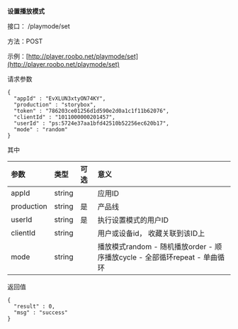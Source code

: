 **设置播放模式**

接口： /playmode/set

方法：POST

示例：[http://player.roobo.net/playmode/set](http://player.roobo.net/playmode/set)

请求参数

```
{
  "appId" : "EvXLUN3xtyON74KY",
  "production" : "storybox",
  "token" : "786203ce01256d1d590e2d0a1c1f11b62076",
  "clientId" : "1011000000201457",
  "userId" : "ps:5724e37aa1bfd42510b52256ec620b17",
  "mode" : "random"
}
```

其中

| 参数 | 类型 | 可选 | 意义 |
| :--- | :--- | :--- | :--- |
| appId | string |  | 应用ID |
| production | string | 是 | 产品线 |
| userId | string | 是 | 执行设置模式的用户ID |
| clientId | string |  | 用户或设备id， 收藏关联到该ID上 |
| mode | string |  | 播放模式random - 随机播放order - 顺序播放cycle - 全部循环repeat - 单曲循环 |

返回值

```
{
  "result" : 0,
  "msg" : "success"
}
```



